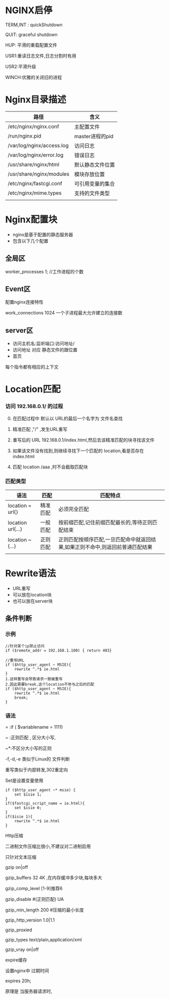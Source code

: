 # NGINX启停

TERM,INT : quickShutdown

QUIT: graceful shutdown

HUP: 平滑的重载配置文件

USR1:重读日志文件,日志分割时有用

USR2:平滑升级

WINCH:优雅的关闭旧的进程

# Nginx目录描述

| 路径                      | 含义             |
| ------------------------- | ---------------- |
| /etc/nginx/nginx.conf     | 主配置文件       |
| /run/nginx.pid            | master进程的pid  |
| /var/log/nginx/access.log | 访问日志         |
| /var/log/nginx/error.log  | 错误日志         |
| /usr/share/nginx/html     | 默认静态文件位置 |
| /usr/share/nginx/modules  | 模块存放位置     |
| /etc/nginx/fastcgi.conf   | 可引用变量的集合 |
| /etc/nginx/mime.types     | 支持的文件类型   |
|                           |                  |



# Nginx配置块

* nginx是基于配置的静态服务器
* 包含以下几个配置

## 全局区

worker_processes 1; //工作进程的个数

## Event区

配置nginx连接特性

work_connections 1024 一个子进程最大允许建立的连接数

## server区

* 访问主机名:监听端口:访问地址/
* 访问地址 对应 静态文件的跟位置
* 首页



每个指令都有相应的上下文

# Location匹配

###  访问 192.168.0.1/ 的过程

0. 在匹配过程中 默认以 URL的最后一个名字为 文件名查找

1. 精准匹配 ,"/" ,发生URL重写
2. 重写后的 URL 192.168.0.1/index.html,然后去该精准匹配的块寻找该文件
3. 如果该文件没有找到,则继续寻找下一个匹配的 location,看是否存在 index.html
4. 匹配 location /aaa ,时不会截取匹配块

### 匹配类型

| 语法              | 匹配     | 匹配特点                                                     |
| ----------------- | -------- | ------------------------------------------------------------ |
| location = url{}  | 精准匹配 | 必须完全匹配                                                 |
| location url{...} | 一般匹配 | 按前缀匹配,记住前缀匹配最长的,等待正则匹配结束               |
| location ~{...}   | 正则匹配 | 正则匹配按顺序匹配,一旦匹配命中就返回结果,如果正则不命中,则返回前普通匹配结果 |
|                   |          |                                                              |

# Rewrite语法

* URL重写
* 可以放在location块
* 也可以放在server块

## 条件判断

### 示例

```nginx
//针对某个ip禁止访问
if ($remote_addr = 192.168.1.100) { return 403}

//重写URL
if ($http_user_agent ~ MSIE){
    rewrite ^.*$ ie.html
}
1.这样重写会导致请求一致被重写
2.因此需要break,这个location不参与之后的匹配
if ($http_user_agent ~ MSIE){
    rewrite ^.*$ ie.html
    break;
}

```

### 语法

=  :if ( $variablename = 1111)

~ :正则匹配 , 区分大小写,

~*:不区分大小写的正则

-f,-d,-e 类似于Linux的 文件判断

重写类似于内部转发,302重定向



Set是设置变量使用

```
if ($http_user_agent ~* msie) {
	set $isie 1;
}
if($fastcgi_script_name = ie.html){
	set $isie 0;
}
if($isie 1){
	rewrite ^.*$ ie.html
}

```



Http压缩

二进制文件压缩比很小,不建议对二进制启用

只针对文本压缩

gzip on|off

gzip_buffers 32 4K ,在内存缓冲多少块,每块多大

gzip_comp_level [1-9]推荐6

gzip_disable   #(正则匹配) UA 

gzip_min_length 200 #压缩的最小长度

gzip_http_version 1.0|1.1 

gzip_proxied 

gzip_types text/plain,application/xml

gzip_vray on|off



expire缓存

设置nginx中 过期时间

expires 20h;

原理是 当服务器请求时,